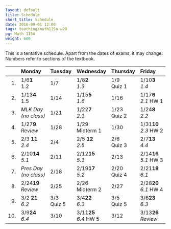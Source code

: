 ```yaml
---
layout: default
title: Schedule
short_title: Schedule
date: 2016-09-01 12:00
tags: teaching/math115a-w20
pg: Math 115A
weight: 600
---
```


This is a tentative schedule. Apart from the dates of exams, it may change. Numbers refer to sections of the textbook.

<table class="schedule">
    <thead>
        <tr class="header">
            <th align="right"></th>
            <th align="left">Monday</th>
            <th align="left">Tuesday</th>
            <th align="left">Wednesday</th>
            <th align="left">Thursday</th>
            <th align="left">Friday</th>
        </tr>
    </thead>
    <tbody>
        <tr class="even">
            <td align="right">1.</td>
            <td align="left"><span class="right">1/6</span><span class="left"><b>1</b></span><br>1.2</td>
            <td align="left"><span class="right">1/7</span><span class="left"><b></b></span><br></td>
            <td align="left"><span class="right">1/8</span><span class="left"><b>2</b></span><br><em>1.3</em></td>
            <td align="left"><span class="right">1/9</span><span class="left"><b></b></span><br><span class="hw">Quiz 1</span></td>
            <td align="left"><span class="right">1/10</span><span class="left"><b>3</b></span><br><em>1.4</em></td>
        </tr>
        <tr class="odd">
            <td align="right">2.</td>
            <td align="left"><span class="right">1/13</span><span class="left"><b>4</b></span><br>1.5</td>
            <td align="left"><span class="right">1/14</span><span class="left"><b> </b></span><br></td>
            <td align="left"><span class="right">1/15</span><span class="left"><b>5</b></span><br><em>1.6</em></td>
            <td align="left"><span class="right">1/16</span><span class="left"><b> </b></span><br></td>
            <td align="left"><span class="right">1/17</span><span class="left"><b>6</b></span><br><em>2.1</em> <span class="hw">HW 1</span></td>
        </tr>
        <tr class="even">
            <td align="right">3.</td>
            <td align="left" class="hol"><em>MLK Day<br>(no class)</em></td>
            <td align="left"><span class="right">1/21</span><span class="left"><b> </b></span><br></td>
            <td align="left"><span class="right">1/22</span><span class="left"><b>7</b></span><br><em>2.1</em></td>
            <td align="left"><span class="right">1/23</span><span class="left"><b> </b></span><br><span class="hw">Quiz 2</span></td>
            <td align="left"><span class="right">1/24</span><span class="left"><b>8</b></span><br><em>2.2</em></td>
        </tr>
        <tr class="odd">
            <td align="right">4.</td>
            <td align="left"><span class="right">1/27</span><span class="left"><b>9</b></span><br><em>Review</em></td>
            <td align="left"><span class="right">1/28</span><span class="left"><b></b></span><br></td>
            <td align="left"><span class="right">1/29</span><span class="left"><b></b></span><br><span class="exam">Midterm 1</span></td>
            <td align="left"><span class="right">1/30</span><span class="left"><b></b></span><br></td>
            <td align="left"><span class="right">1/31</span><span class="left"><b>10</b></span><br><em>2.3</em> <span class="hw">HW 2</span></td>
        </tr>
        <tr class="even">
            <td align="right">5.</td>
            <td align="left"><span class="right">2/3 </span><span class="left"><b>11</b></span><br><em>2.4</em></td>
            <td align="left"><span class="right">2/4 </span><span class="left"><b>  </b></span><br></td>
            <td align="left"><span class="right">2/5 </span><span class="left"><b>12</b></span><br><em>2.5</em></td>
            <td align="left"><span class="right">2/6 </span><span class="left"><b>  </b></span><br><span class="hw">Quiz 3</span></td>
            <td align="left"><span class="right">2/7</span><span class="left"><b>13</b></span><br><em>4.4</em></td>
        </tr>
        <tr class="odd">
            <td align="right">6.</td>
            <td align="left"><span class="right">2/10</span><span class="left"><b>14</b></span><br><em>5.1</em></td>
            <td align="left"><span class="right">2/11</span><span class="left"><b>  </b></span><br></td>
            <td align="left"><span class="right">2/12</span><span class="left"><b>15</b></span><br><em>5.1</em></td>
            <td align="left"><span class="right">2/13</span><span class="left"><b>  </b></span><br></td>
            <td align="left"><span class="right">2/14</span><span class="left"><b>16</b></span><br><em>5.1</em> <span class="hw">HW 3</span></td>
        </tr>
        <tr class="even">
            <td align="right">7.</td>
            <td align="left" class="hol"><em>Pres Day<br>(no class)</em></td>
            <td align="left"><span class="right">2/18</span><span class="left"><b>  </b></span><br></td>
            <td align="left"><span class="right">2/19</span><span class="left"><b>17</b></span><br><em>5.2</em></td>
            <td align="left"><span class="right">2/20</span><span class="left"><b>  </b></span><br><span class="hw">Quiz 4</span></td>
            <td align="left"><span class="right">2/21</span><span class="left"><b>18</b></span><br><em>6.1</em></td>
        </tr>
        <tr class="odd">
            <td align="right">8.</td>
            <td align="left"><span class="right">2/24</span><span class="left"><b>19</b></span><br><em>Review</em></td>
            <td align="left"><span class="right">2/25</span><span class="left"><b>  </b></span><br></td>
            <td align="left"><span class="right">2/26</span><span class="left"><b></b></span><br><span class="exam">Midterm 2</span></td>
            <td align="left"><span class="right">2/27</span><span class="left"><b>  </b></span><br></td>
            <td align="left"><span class="right">2/28</span><span class="left"><b>20</b></span><br><em>6.1</em> <span class="hw">HW 4</span></td>
        </tr>
        <tr class="even">
            <td align="right">9.</td>
            <td align="left"><span class="right">3/2 </span><span class="left"><b>21</b></span><br><em>6.2</em></td>
            <td align="left"><span class="right">3/3</span><span class="left"><b>  </b></span><br><span class="hw">Quiz 5</span></td>
            <td align="left"><span class="right">3/4</span><span class="left"><b>22</b></span><br><em>6.3</em></td>
            <td align="left"><span class="right">3/5</span><span class="left"><b>  </b></span><br><span class="hw">Quiz 5</span></td>
            <td align="left"><span class="right">3/6</span><span class="left"><b>23</b></span><br><em>6.3</em></td>
        </tr>
        <tr class="odd">
            <td align="right">10.</td>
            <td align="left"><span class="right">3/9</span><span class="left"><b>24</b></span><br><em>6.4</em></td>
            <td align="left"><span class="right">3/10</span><span class="left"><b>  </b></span><br></td>
            <td align="left"><span class="right">3/11</span><span class="left"><b>25</b></span><br><em>6.4</em> <span class="hw">HW 5</span></td>
            <td align="left"><span class="right">3/12</span><span class="left"><b>  </b></span><br></td>
            <td align="left"><span class="right">3/13</span><span class="left"><b>26</b></span><br><em>Review</em></td>
        </tr>
    </tbody>
</table>


